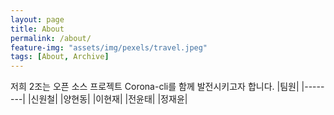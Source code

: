 ```yaml
---
layout: page
title: About
permalink: /about/
feature-img: "assets/img/pexels/travel.jpeg"
tags: [About, Archive]
---
```

저희 2조는 오픈 소스 프로젝트 Corona-cli를 함께 발전시키고자 합니다.
|팀원|
|--------|
|신원철|
|양현동|
|이현재|
|전윤태|
|정재윤|
